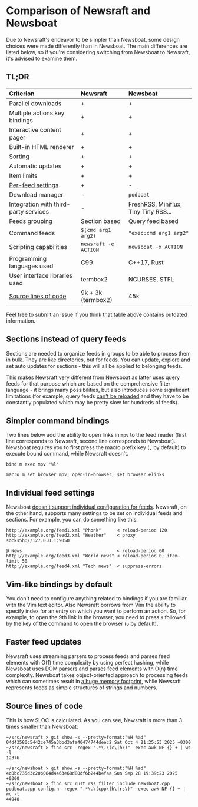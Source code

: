 # Comparison of Newsraft and Newsboat

Due to Newsraft's endeavor to be simpler than Newsboat, some design choices were
made differently than in Newsboat. The main differences are listed below, so if
you're considering switching from Newsboat to Newsraft, it's advised to examine them.

## TL;DR

| Criterion                                          | Newsraft             | Newsboat                             |
|:---------------------------------------------------|:---------------------|:-------------------------------------|
| Parallel downloads                                 | +                    | +                                    |
| Multiple actions key bindings                      | +                    | +                                    |
| Interactive content pager                          | +                    | +                                    |
| Built-in HTML renderer                             | +                    | +                                    |
| Sorting                                            | +                    | +                                    |
| Automatic updates                                  | +                    | +                                    |
| Item limits                                        | +                    | +                                    |
| [Per-feed settings](#individual-feed-settings)     | +                    | -                                    |
| Download manager                                   | -                    | `podboat`                            |
| Integration with third-party services              | -                    | FreshRSS, Miniflux, Tiny Tiny RSS... |
| [Feeds grouping](#sections-instead-of-query-feeds) | Section based        | Query feed based                     |
| Command feeds                                      | `$(cmd arg1 arg2)`   | `"exec:cmd arg1 arg2"`               |
| Scripting capabilities                             | `newsraft -e ACTION` | `newsboat -x ACTION`                 |
| Programming languages used                         | C99                  | C++17, Rust                          |
| User interface libraries used                      | termbox2             | NCURSES, STFL                        |
| [Source lines of code](#source-lines-of-code)      | 9k + 3k (termbox2)   | 45k                                  |

Feel free to submit an issue if you think that table above contains outdated information.

## Sections instead of query feeds

Sections are needed to organize feeds in groups to be able to process them in
bulk. They are like directories, but for feeds. You can update, explore and
set auto updates for sections - this will all be applied to belonging feeds.

This makes Newsraft very different from Newsboat as latter uses query feeds
for that purpose which are based on the comprehensive filter language - it
brings many possibilities, but also introduces some significant limitations
(for example, query feeds
[can't be reloaded](https://github.com/newsboat/newsboat/issues/978) and they
have to be constantly populated which may be pretty slow for hundreds of feeds).

## Simpler command bindings

Two lines below add the ability to open links in `mpv` to the feed reader (first
line corresponds to Newsraft, second line corresponds to Newsboat). Newsboat
requires you to first press the macro prefix key (`,` by default) to execute
bound command, while Newsraft doesn't.

```
bind m exec mpv "%l"
```

```
macro m set browser mpv; open-in-browser; set browser elinks
```

## Individual feed settings

Newsboat [doesn't support individual configuration for feeds](https://github.com/newsboat/newsboat/issues/83).
Newsraft, on the other hand, supports many settings to be set on individual
feeds and sections. For example, you can do something like this:

```
http://example.org/feed1.xml "Phonk"      < reload-period 120
http://example.org/feed2.xml "Weather"    < proxy socks5h://127.0.0.1:9050

@ News                                    < reload-period 60
http://example.org/feed3.xml "World news" < reload-period 0; item-limit 50
http://example.org/feed4.xml "Tech news"  < suppress-errors
```

## Vim-like bindings by default

You don't need to configure anything related to bindings if you are familiar
with the Vim text editor. Also Newsraft borrows from Vim the ability to specify
index for an entry on which you want to perform an action. So, for example, to
open the 9th link in the browser, you need to press `9` followed by the key of
the command to open the browser (`o` by default).

## Faster feed updates

Newsraft uses streaming parsers to process feeds and parses feed elements with
O(1) time complexity by using perfect hashing, while Newsboat uses DOM parsers
and parses feed elements with O(n) time complexity. Newsboat takes
object-oriented approach to processing feeds which can sometimes result in
[a huge memory footprint](https://github.com/newsboat/newsboat/issues/977),
while Newsraft represents feeds as simple structures of strings and numbers.

## Source lines of code

This is how SLOC is calculated. As you can see, Newsraft is more than 3 times smaller than Newsboat:

```
~/src/newsraft > git show -s --pretty=format:"%H %ad"
04d43580c5442ce745a3bbd3afa40474744deec2 Sat Oct 4 21:25:53 2025 +0300
~/src/newsraft > find src -regex ".*\.\(c\|h\)" -exec awk NF {} + | wc -l
12376
```
```
~/src/newsboat > git show -s --pretty=format:"%H %ad"
4c0bc735d3c20b084d4463e68d80df6b244b4faa Sun Sep 28 19:39:23 2025 +0300
~/src/newsboat > find src rust rss filter include newsboat.cpp podboat.cpp config.h -regex ".*\.\(cpp\|h\|rs\)" -exec awk NF {} + | wc -l
44940
```
